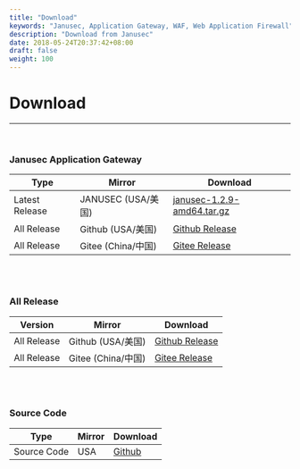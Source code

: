 ```yaml
---
title: "Download"
keywords: "Janusec, Application Gateway, WAF, Web Application Firewall"
description: "Download from Janusec"
date: 2018-05-24T20:37:42+08:00
draft: false
weight: 100
---
```


# Download
----

<br>

### Janusec Application Gateway  

| Type             | Mirror          |   Download                                                                                   |
|------------------|-----------------|----------------------------------------------------------------------------------------------|
| Latest Release   | JANUSEC (USA/美国)   | [janusec-1.2.9-amd64.tar.gz](https://www.janusec.com/download/janusec-1.2.9-amd64.tar.gz)    |  
| All Release      | Github (USA/美国)    | [Github Release](https://github.com/Janusec/janusec/releases)                                |  
| All Release      | Gitee (China/中国)   | [Gitee Release](https://gitee.com/Janusec/janusec/releases)                                  |  

<br><br>
  
### All Release    

| Version          | Mirror       |   Download                                                                                   |
|------------------|--------------|----------------------------------------------------------------------------------------------|
| All Release   | Github (USA/美国)    | [Github Release](https://github.com/Janusec/janusec/releases)                                |  
| All Release   | Gitee (China/中国)   | [Gitee Release](https://gitee.com/Janusec/janusec/releases)                                  |  
  
<br><br>
  
### Source Code      
  
| Type             | Mirror       |   Download                                                                                   |
|------------------|--------------|----------------------------------------------------------------------------------------------|
| Source Code      | USA          | [Github](https://github.com/Janusec/janusec)                                                 |
